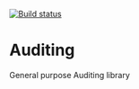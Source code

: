 
[![Build status](https://ci.appveyor.com/api/projects/status/v627utuc61cctaka/branch/master?svg=true)](https://ci.appveyor.com/project/ajmal744/auditing/branch/master)

# Auditing


General purpose Auditing library
